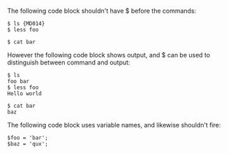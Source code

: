 The following code block shouldn't have $ before the commands:

    $ ls {MD014}
    $ less foo

    $ cat bar

However the following code block shows output, and $ can be used to
distinguish between command and output:

    $ ls
    foo bar
    $ less foo
    Hello world

    $ cat bar
    baz

The following code block uses variable names, and likewise shouldn't fire:

    $foo = 'bar';
    $baz = 'qux';
